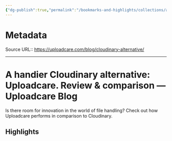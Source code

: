 ```yaml
---
{"dg-publish":true,"permalink":"/bookmarks-and-highlights/collections/articles/a-handier-cloudinary-alternative-uploadcare-review-and-comparison-uploadcare-blog/","noteIcon":""}
---
```



# Metadata
Source URL:: https://uploadcare.com/blog/cloudinary-alternative/


---
# A handier Cloudinary alternative: Uploadcare. Review &amp; comparison — Uploadcare Blog

Is there room for innovation in the world of file handling? Check out how Uploadcare performs in comparison to Cloudinary.

## Highlights
